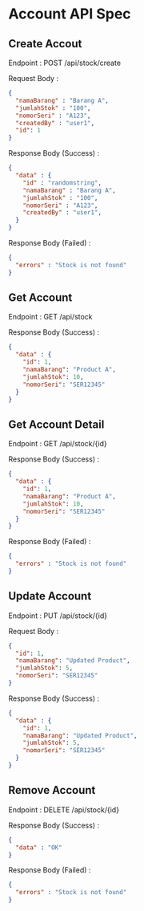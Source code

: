 # Account API Spec

## Create Accout

Endpoint : POST /api/stock/create

Request Body :

```json
{
  "namaBarang" : "Barang A",
  "jumlahStok" : "100",
  "nomorSeri" : "A123",
  "createdBy" : "user1",
  "id": 1
}
```

Response Body (Success) :

```json
{
  "data" : {
    "id" : "randomstring",
    "namaBarang" : "Barang A",
    "jumlahStok" : "100",
    "nomorSeri" : "A123",
    "createdBy" : "user1",
  }
}
```

Response Body (Failed) :

```json
{
  "errors" : "Stock is not found"
}
```
## Get Account

Endpoint : GET /api/stock


Response Body (Success) :

```json
{
  "data" : {
    "id": 1,
    "namaBarang": "Product A",
    "jumlahStok": 10,
    "nomorSeri": "SER12345"
  }
}
```
## Get Account Detail

Endpoint : GET /api/stock/{id}

Response Body (Success) :

```json
{
  "data" : {
    "id": 1,
    "namaBarang": "Product A",
    "jumlahStok": 10,
    "nomorSeri": "SER12345"
  }
}
```

Response Body (Failed) :

```json
{
  "errors" : "Stock is not found"
}
```

## Update Account

Endpoint : PUT /api/stock/{id}


Request Body :

```json
{
  "id": 1,
  "namaBarang": "Updated Product",
  "jumlahStok": 5,
  "nomorSeri": "SER12345"
}
```

Response Body (Success) :

```json
{
  "data" : {
    "id": 1,
    "namaBarang": "Updated Product",
    "jumlahStok": 5,
    "nomorSeri": "SER12345"
  }
}
```

## Remove Account

Endpoint : DELETE /api/stock/{id}


Response Body (Success) :

```json
{
  "data" : "OK"
}
```

Response Body (Failed) :

```json
{
  "errors" : "Stock is not found"
}
```